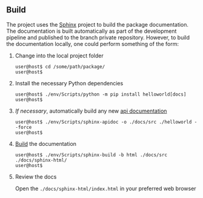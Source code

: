 ## Build


The project uses the [Sphinx](https://www.sphinx-doc.org/en/master/) project to build the package documentation.  The documentation is built automatically as part of the development pipeline and published to the branch private repository.  However, to build the documentation locally, one could perform something of the form:

1. Change into the local project folder

    ```shell
    user@host$ cd /some/path/package/
    user@host$
    ```

1. Install the necessary Python dependencies

    ```shell
    user@host$ ./env/Scripts/python -m pip install helloworld[docs]
    user@host$
    ```

1. *If necessary*, automatically build any new [api documentation](https://www.sphinx-doc.org/en/master/man/sphinx-apidoc.html)

    ```shell
    user@host$ ./env/Scripts/sphinx-apidoc -o ./docs/src ./helloworld --force
    user@host$
    ```

1. [Build](https://www.sphinx-doc.org/en/master/man/sphinx-build.html) the documentation

    ```shell
    user@host$ ./env/Scripts/sphinx-build -b html ./docs/src ./docs/sphinx-html/
    user@host$
    ```

1. Review the docs

   Open the `./docs/sphinx-html/index.html` in your preferred web browser
